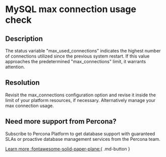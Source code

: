 # MySQL max connection usage check
## Description
The status variable "max_used_connections" indicates the highest number of connections utilized since the previous system restart. If this value approaches the predetermined "max_connections" limit, it warrants attention.


## Resolution
Revisit the max_connections configuration option and revise it inside the limit of your platform resources, if necessary. Alternatively manage your max connection usage.

## Need more support from Percona?
Subscribe to Percona Platform to get database support with guaranteed SLAs or proactive database management services from the Percona team.

[Learn more :fontawesome-solid-paper-plane:](https://per.co.na/subscribe){ .md-button }

